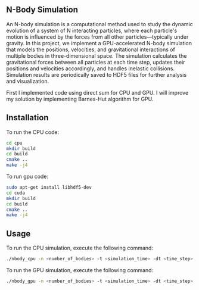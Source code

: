 ## N-Body Simulation

An N-body simulation is a computational method used to study the dynamic evolution of a system of N interacting particles,
where each particle's motion is influenced by the forces from all other particles—typically under gravity. 
In this project, we implement a GPU-accelerated N-body simulation that models the positions, velocities, 
and gravitational interactions of multiple bodies in three-dimensional space.
The simulation calculates the gravitational forces between all particles at each time step, updates their positions 
and velocities accordingly, and handles inelastic collisions. Simulation results are periodically saved to HDF5 files 
for further analysis and visualization.

First I implemented code using direct sum for CPU and GPU. I will improve my solution 
by implementing Barnes-Hut algorithm for GPU. 

## Installation
To run the CPU code:

```bash
cd cpu
mkdir build
cd build
cmake ..
make -j4
```
To run gpu code:

```bash
sudo apt-get install libhdf5-dev
cd cuda
mkdir build
cd build
cmake ..
make -j4
```

## Usage
To run the CPU simulation, execute the following command:

```bash
./nbody_cpu -n <number_of_bodies> -t <simulation_time> -dt <time_step> -o <output_file>
```

To run the GPU simulation, execute the following command:

```bash
./nbody_gpu -n <number_of_bodies> -t <simulation_time> -dt <time_step> -o <output_file>
```


